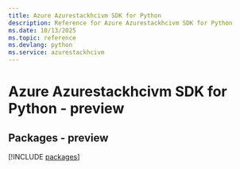 ```yaml
---
title: Azure Azurestackhcivm SDK for Python
description: Reference for Azure Azurestackhcivm SDK for Python
ms.date: 10/13/2025
ms.topic: reference
ms.devlang: python
ms.service: azurestackhcivm
---
```

# Azure Azurestackhcivm SDK for Python - preview
## Packages - preview
[!INCLUDE [packages](azurestackhcivm-index.md)]